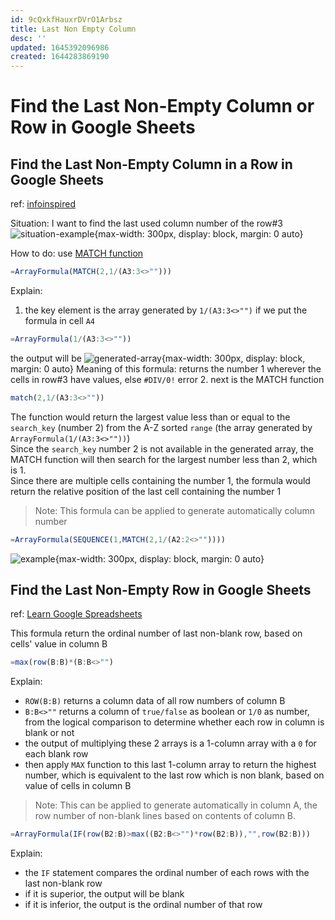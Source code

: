 ```yaml
---
id: 9cQxkfHauxrDVrO1Arbsz
title: Last Non Empty Column
desc: ''
updated: 1645392096986
created: 1644283869190
---
```

# Find the Last Non-Empty Column or Row in Google Sheets

## Find the Last Non-Empty Column in a Row in Google Sheets
ref: [infoinspired](https://infoinspired.com/google-docs/spreadsheet/last-non-empty-column-in-a-row-in-google-sheets/)

Situation: I want to find the last used column number of the row#3
![situation-example](https://infoinspired.com/wp-content/uploads/2019/10/Last-Used-Column.gif){max-width: 300px, display: block, margin: 0 auto}

How to do: use [MATCH function](https://infoinspired.com/google-docs/spreadsheet/match-function-in-google-sheets/)
```javascript
=ArrayFormula(MATCH(2,1/(A3:3<>"")))
```

Explain:
1. the key element is the array generated by `1/(A3:3<>"")`
 if we put the formula in cell `A4`
  ```javascript
  =ArrayFormula(1/(A3:3<>""))
  ```
  the output will be
![generated-array](https://infoinspired.com/wp-content/uploads/2019/10/Last-Value-Logic-Sheets.jpg){max-width: 300px, display: block, margin: 0 auto}
  Meaning of this formula: returns the number 1 wherever the cells in row#3 have values, else `#DIV/0!` error
2. next is the MATCH function
  ```javascript
  match(2,1/(A3:3<>""))
  ```
  The function would return the largest value less than or equal to the `search_key` (number 2) from the A-Z sorted `range` (the array generated by `ArrayFormula(1/(A3:3<>""))`)  
  Since the `search_key` number 2 is not available in the generated array, the MATCH function will then search for the largest number less than 2, which is 1.  
  Since there are multiple cells containing the number 1, the formula would return the relative position of the last cell containing the number 1

> Note: This formula can be applied to generate automatically column number
```javascript
=ArrayFormula(SEQUENCE(1,MATCH(2,1/(A2:2<>""))))
```
![example](https://ik.imagekit.io/casa/h7b-dendron/Screenshot_2022-02-10_154826_e09IEdtwH.jpg?ik-sdk-version=javascript-1.4.3&updatedAt=1644504538719){max-width: 300px, display: block, margin: 0 auto}

## Find the Last Non-Empty Row in Google Sheets
ref: [Learn Google Spreadsheets](https://youtu.be/nC0h6UR4E1k?t=782)

This formula return the ordinal number of last non-blank row, based on cells' value in column B
```javascript
=max(row(B:B)*(B:B<>"")
```

Explain:
- `ROW(B:B)` returns a column data of all row numbers of column B
- `B:B<>""` returns a column of `true/false` as boolean or `1/0` as number, from the logical comparison to determine whether each row in column is blank or not
- the output of multiplying these 2 arrays is a 1-column array with a `0` for each blank row
- then apply `MAX` function to this last 1-column array to return the highest number, which is equivalent to the last row which is non blank, based on value of cells in column B

> Note: This can be applied to generate automatically in column A, the row number of non-blank lines based on contents of column B.
```javascript
=ArrayFormula(IF(row(B2:B)>max((B2:B<>"")*row(B2:B)),"",row(B2:B)))
```

Explain:
- the `IF` statement compares the ordinal number of each rows with the last non-blank row
- if it is superior, the output will be blank
- if it is inferior, the output is the ordinal number of that row 
